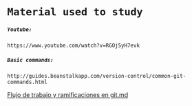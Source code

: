 #  `Material used to study`

##### `Youtube: `

`https://www.youtube.com/watch?v=RGOj5yH7evk`

##### `Basic commands:`

`http://guides.beanstalkapp.com/version-control/common-git-commands.html`

[Flujo de trabajo y ramificaciones en git.md](https://github.com/DMartinez998/IntroductoryProgramAltimetrik/files/6711616/Flujo.de.trabajo.y.ramificaciones.en.git.md)

